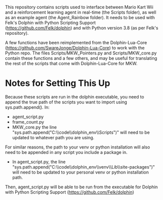 This repository contains scripts used to interface between Mario Kart Wii and a reinforcement learning agent in real-time (the Scripts folder),
as well as an example agent (the Agent_Rainbow folder). It needs to be used with Felk's Dolphin with Python Scripting Support (https://github.com/Felk/dolphin)
and with Python version 3.8 (as per Felk's repository).

A few functions have been reimplemented from the Dolphin-Lua-Core (https://github.com/SwareJonge/Dolphin-Lua-Core) to work with the Python repo. The files Scripts/MKW_Pointers.py and Scripts/MKW_core.py contain these functions and a few others, and may be useful for translating the rest of the scripts that come with Dolphin-Lua-Core for MKW.

# Notes for Setting This Up

Because these scripts are run in the dolphin executable, you need to append the true path of the scripts you want to import using sys.path.append().
In:
- agent_script.py
- frame_count.py
- MKW_core.py
the line "sys.path.append("C:\\\\code\\\\dolphin_env\\\\Scripts")" will need to be updated to whatever path you are using.

For similar reasons, the path to your venv or python installation will also need to be appended in any script you include a package in.
- In agent_script.py, the line "sys.path.append("C:\\\\code\\\\dolphin_env\\\\venv\\\\Lib\\\\site-packages")" will need to be updated to your personal venv or python installation path.

Then, agent_script.py will be able to be run from the executable for Dolphin with Python Scripting Support (https://github.com/Felk/dolphin)